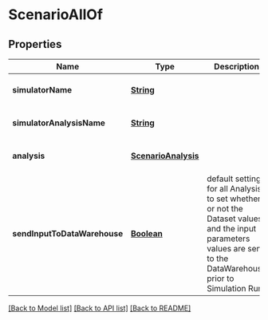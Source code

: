 # ScenarioAllOf
## Properties

Name | Type | Description | Notes
------------ | ------------- | ------------- | -------------
**simulatorName** | [**String**](string.md) |  | [optional] [default to null]
**simulatorAnalysisName** | [**String**](string.md) |  | [optional] [default to null]
**analysis** | [**ScenarioAnalysis**](ScenarioAnalysis.md) |  | [optional] [default to null]
**sendInputToDataWarehouse** | [**Boolean**](boolean.md) | default setting for all Analysis to set whether or not the Dataset values and the input parameters values are send to the DataWarehouse prior to Simulation Run | [optional] [default to null]

[[Back to Model list]](../README.md#documentation-for-models) [[Back to API list]](../README.md#documentation-for-api-endpoints) [[Back to README]](../README.md)

